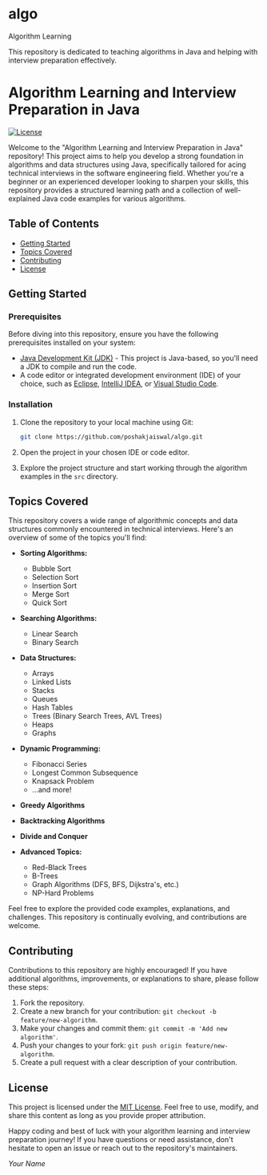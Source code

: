 # algo
Algorithm Learning


This repository is dedicated to teaching algorithms in Java and helping with interview preparation effectively.

# Algorithm Learning and Interview Preparation in Java

[![License](https://img.shields.io/badge/license-MIT-blue.svg)](LICENSE)

Welcome to the "Algorithm Learning and Interview Preparation in Java" repository! This project aims to help you develop a strong foundation in algorithms and data structures using Java, specifically tailored for acing technical interviews in the software engineering field. Whether you're a beginner or an experienced developer looking to sharpen your skills, this repository provides a structured learning path and a collection of well-explained Java code examples for various algorithms.

## Table of Contents

- [Getting Started](#getting-started)
- [Topics Covered](#topics-covered)
- [Contributing](#contributing)
- [License](#license)

## Getting Started

### Prerequisites

Before diving into this repository, ensure you have the following prerequisites installed on your system:

- [Java Development Kit (JDK)](https://www.oracle.com/java/technologies/javase-downloads.html) - This project is Java-based, so you'll need a JDK to compile and run the code.
- A code editor or integrated development environment (IDE) of your choice, such as [Eclipse](https://www.eclipse.org/), [IntelliJ IDEA](https://www.jetbrains.com/idea/), or [Visual Studio Code](https://code.visualstudio.com/).

### Installation

1. Clone the repository to your local machine using Git:

   ```bash
   git clone https://github.com/poshakjaiswal/algo.git
   ```

2. Open the project in your chosen IDE or code editor.

3. Explore the project structure and start working through the algorithm examples in the `src` directory.

## Topics Covered

This repository covers a wide range of algorithmic concepts and data structures commonly encountered in technical interviews. Here's an overview of some of the topics you'll find:

- **Sorting Algorithms:**
    - Bubble Sort
    - Selection Sort
    - Insertion Sort
    - Merge Sort
    - Quick Sort

- **Searching Algorithms:**
    - Linear Search
    - Binary Search

- **Data Structures:**
    - Arrays
    - Linked Lists
    - Stacks
    - Queues
    - Hash Tables
    - Trees (Binary Search Trees, AVL Trees)
    - Heaps
    - Graphs

- **Dynamic Programming:**
    - Fibonacci Series
    - Longest Common Subsequence
    - Knapsack Problem
    - ...and more!

- **Greedy Algorithms**
- **Backtracking Algorithms**
- **Divide and Conquer**

- **Advanced Topics:**
    - Red-Black Trees
    - B-Trees
    - Graph Algorithms (DFS, BFS, Dijkstra's, etc.)
    - NP-Hard Problems

Feel free to explore the provided code examples, explanations, and challenges. This repository is continually evolving, and contributions are welcome.

## Contributing

Contributions to this repository are highly encouraged! If you have additional algorithms, improvements, or explanations to share, please follow these steps:

1. Fork the repository.
2. Create a new branch for your contribution: `git checkout -b feature/new-algorithm`.
3. Make your changes and commit them: `git commit -m 'Add new algorithm'`.
4. Push your changes to your fork: `git push origin feature/new-algorithm`.
5. Create a pull request with a clear description of your contribution.

## License

This project is licensed under the [MIT License](LICENSE). Feel free to use, modify, and share this content as long as you provide proper attribution.

Happy coding and best of luck with your algorithm learning and interview preparation journey! If you have questions or need assistance, don't hesitate to open an issue or reach out to the repository's maintainers.

_Your Name_

